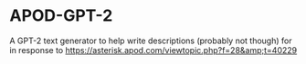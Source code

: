 # APOD-GPT-2
A GPT-2 text generator to help write descriptions (probably not though) for in response to https://asterisk.apod.com/viewtopic.php?f=28&amp;t=40229
